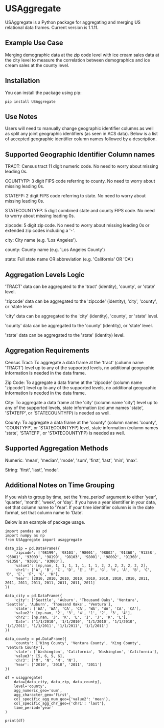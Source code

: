 # USAggregate

USAggregate is a Python package for aggregating and merging US relational data frames. Current version is 1.1.11.

## Example Use Case

Merging demographic data at the zip code level with ice cream sales data at the city level to measure the correlation between demographics and ice cream sales at the county level.

## Installation

You can install the package using pip:

```{sh}
pip install USAggregate
```
## Use Notes

Users will need to manually change geographic identifier columns as well as split any joint geographic identifiers (as seen in ACS data).
Below is a list of accepted geographic identifier column names followed by a description.

## Supported Geographic Identifier Column names
TRACT: Census tract 11 digit numeric code. No need to worry about missing leading 0s.

COUNTYFP: 3 digit FIPS code referring to county. No need to worry about missing leading 0s.

STATEFP: 2 digit FIPS code referring to state. No need to worry about missing leading 0s.

STATECOUNTYFP: 5 digit combined state and county FIPS code. No need to worry about missing leading 0s.

zipcode: 5 digit zip code. No need to worry about missing leading 0s or extended zip codes including a '-'. 

city: City name (e.g. 'Los Angeles').

county: County name (e.g. 'Los Angeles County')

state: Full state name OR abbreviation (e.g. 'California' OR 'CA')

## Aggregation Levels Logic
'TRACT' data can be aggregated to the 'tract' (identity), 'county', or 'state' level.

'zipcode' data can be aggregated to the 'zipcode' (identity), 'city', 'county', or 'state level.

'city' data can be aggregated to the 'city' (identity), 'county', or 'state' level.

'county' data can be aggregated to the 'county' (identity), or 'state' level.

'state' data can be aggregated to the 'state' (identity) level.

## Aggregation Requirements
Census Tract: To aggregate a data frame at the 'tract' (column name 'TRACT') level up to any of the supported levels, no additional geographic information is needed in the data frame.

Zip Code: To aggregate a data frame at the 'zipcode' (column name 'zipcode') level up to any of the supported levels, no additional geographic information is needed in the data frame.

City: To aggregate a data frame at the 'city' (column name 'city') level up to any of the supported levels, state information (column names 'state', 'STATEFP', or 'STATECOUNTYFP) is needed as well.

County: To aggregate a data frame at the 'county' (column names 'county', 'COUNTYFP', or 'STATECOUNTYFP) level, state information (column names 'state', 'STATEFP', or 'STATECOUNTYFP) is needed as well.


## Supported Aggregation Methods
Numeric: 'mean', 'median', 'mode', 'sum', 'first', 'last', 'min', 'max'.

String: 'first', 'last', 'mode'.

## Additional Notes on Time Grouping
If you wish to group by time, set the 'time_period' argument to either 'year', 'quarter', 'month', 'week', or 'day'. If you have a year identifier in your data, set that column name to 'Year'. If your time identifier column is in the date format, set that column name to 'Date'.

Below is an example of package usage.

```{python}
import pandas as pd
import numpy as np
from USAggregate import usaggregate

data_zip = pd.DataFrame({
    'zipcode': ['98199', '98103', '98001', '98002', '91360', '91358', '93001', '93003', '98199', '98103', '98001', '98002', '91360', '91358', '93001', '93003'],
    'value1': [np,nan, 1, 1, 1, 1, 1, 1, 1, 2, 2, 2, 2, 2, 2, 2],
    'chr1': ['A', 'B', 'C', 'D', 'E', 'F', 'G', 'H', 'A', 'B', 'C', 'D', 'E', 'F', 'G', 'H'],
    'Year': [2010, 2010, 2010, 2010, 2010, 2010, 2010, 2010, 2011, 2011, 2011, 2011, 2011, 2011, 2011, 2011]
})

data_city = pd.DataFrame({
    'city': ['Seattle', 'Auburn', 'Thousand Oaks', 'Ventura', 'Seattle', 'Auburn', 'Thousand Oaks', 'Ventura'],
    'state': ['WA', 'WA', 'CA', 'CA', 'WA', 'WA', 'CA', 'CA'],
    'value2': [np.nan, '2', '3', '4', '1', '2', '3', '4'],
    'chr2': [np.nan, 'J', 'K', 'L', 'I', 'J', 'K', 'L'],
    'Date': ['1/1/2010', '1/1/2010', '1/1/2010', '1/1/2010', '1/1/2011', '1/1/2011', '1/1/2011', '1/1/2011']
})

data_county = pd.DataFrame({
    'county': ['King County', 'Ventura County', 'King County', 'Ventura County'],
    'state': ['Washington', 'California', 'Washington', 'California'],
    'value3': [5, 6, 5, 6],
    'chr3': ['M', 'N', 'M', 'N'],
    'Year': ['2010', '2010', '2011', '2011']
})

df = usaggregate(
    data=[data_city, data_zip, data_county],
    level='county',
    agg_numeric_geo='sum',
    agg_character_geo='first',
    col_specific_agg_num_geo={'value2': 'mean'},
    col_specific_agg_chr_geo={'chr1': 'last'},
    time_period='year'
)

print(df)

```

